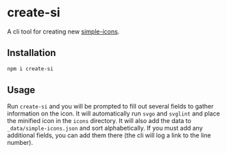 # create-si

A cli tool for creating new [simple-icons](https://github.com/simple-icons/simple-icons).

## Installation

```bash
npm i create-si
```

## Usage

Run `create-si` and you will be prompted to fill out several fields to gather information on the icon. It will automatically run `svgo` and `svglint` and place the minified icon in the `icons` directory. It will also add the data to `_data/simple-icons.json` and sort alphabetically. If you must add any additional fields, you can add them there (the cli will log a link to the line number).

